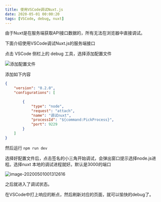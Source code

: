 ```yaml
---
title: 使用VSCode调试Nuxt.js
date: 2020-05-01 00:00:20
tags: [VSCode, debug, nuxt]
---
```

由于Nuxt是在服务端获取API接口数据的，所有无法在浏览器中直接调试。

下面介绍使用VSCode调试Nuxt.js的服务端接口
<!-- more -->
点击 VSCode 侧栏上的 debug 工具，选择添加配置文件

![添加配置文件](/images/Snipaste_2020-05-01_00-05-06.jpg)

添加如下内容

```json
{
    "version": "0.2.0",
    "configurations": [
        
        {
            "type": "node",
            "request": "attach",
            "name": "调试nuxt",
            "processId": "${command:PickProcess}",
            "port": 9229
        }
    ]
}
```

然后运行 `npm run dev`

选择好配置文件后，点击签名的小三角开始调试，会弹出窗口提示选择node.js进程。选择nuxt 本地的调试进程就好。默认是3000的端口

![image-20200501001312616](/images/image-20200501001312616.png)

之后就进入了调试状态。

在VSCode中打上响应的断点，然后刷新对应的页面，就可以愉快的debug了。
